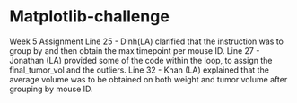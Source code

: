 # Matplotlib-challenge
 Week 5 Assignment
Line 25 -  Dinh(LA) clarified that the instruction was to group by and then obtain the max timepoint per mouse ID.
Line 27 - Jonathan (LA) provided some of the code within the loop, to assign the final_tumor_vol and the outliers.
Line 32 - Khan (LA) explained that the average volume was to be obtained on both weight and tumor volume after grouping by mouse ID.